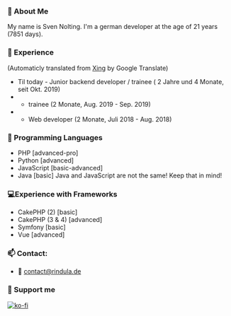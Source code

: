 ### 👋 About Me
My name is Sven Nolting. I'm a german developer at the age of 21 years (7851 days).
### 📑 Experience
(Automaticly translated from [Xing](https://www.xing.com/profile/Sven_Nolting3) by Google Translate)

- Til today - Junior backend developer / trainee ( 2 Jahre und 4 Monate, seit Okt. 2019)
-  - trainee (2 Monate, Aug. 2019 - Sep. 2019)
-  - Web developer (2 Monate, Juli 2018 - Aug. 2018)
### 💬 Programming Languages
- PHP [advanced-pro]
- Python [advanced]
- JavaScript [basic-advanced]
- Java [basic]
Java and JavaScript are not the same! Keep that in mind!
### 💻Experience with Frameworks
- CakePHP (2) [basic]
- CakePHP (3 & 4) [advanced]
- Symfony [basic]
- Vue [advanced]
### 📫 Contact:
  - 📧 contact@rindula.de
### 💸 Support me
[![ko-fi](https://ko-fi.com/img/githubbutton_sm.svg)](https://ko-fi.com/U6U74OYFS)
